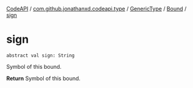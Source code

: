 [CodeAPI](../../../index.md) / [com.github.jonathanxd.codeapi.type](../../index.md) / [GenericType](../index.md) / [Bound](index.md) / [sign](.)

# sign

`abstract val sign: String`

Symbol of this bound.

**Return**
Symbol of this bound.

